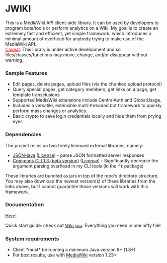 JWIKI
=========

This is a MediaWiki API client-side library.  It can be used by developers to program bots/tools or perform analytics on a Wiki.  My goal is to create an extremely fast and efficient, yet simple framework, which introduces a minimal amount of overhead for anybody trying to make use of the MediaWiki API.
</br>
<span style="text-decoration:underline;color:red">Caveat</span>: This library is under active development and so files/classes/functions may move, change, and/or disappear without warning.

<h3>Sample Features</h3>
<ul>
<li>Edit pages, delete pages, upload files (via the chunked upload protocol)</li>
<li>Query special pages, get category members, get links on a page, get template transclusions</li>
<li>Supported MediaWiki extensions include CentralAuth and GlobalUsage.</li>
<li>Includes a versatile, extensible multi-threaded bot framework to quickly perform mass changes or analytics.</li>
<li>Basic crypto to save login credentials locally and hide them from prying eyes</li>
</ul>

<h3>Dependencies</h3>
The project relies on two freely licensed external libraries, namely:
<ul>
<li><a href="https://github.com/douglascrockford/JSON-java">JSON-java</a> (<a href="http://www.json.org/license.html">License</a>) - parse JSON formatted server responses </li> 
<li><a href="http://svn.apache.org/viewvc/commons/proper/cli/trunk/src/">Commons CLI 1.3 (beta version)</a> (<a href="http://www.apache.org/licenses/">License</a>) - Significantly decrease the argument parsing overhead in my CLI tools (in the <tt>ft</tt> package)</li> 
</ul>
These libraries are bundled as jars in top of the repo's directory structure.  You may also download the newest version(s) of these libraries from the links above, but I cannot guarantee those versions will work with this framework.

<h3>Documentation</h3>
<a href="http://fastily.github.io/jwiki/docs/jwiki/">Here!</a>

Quick start guide: check out <a href=https://github.com/fastily/jwiki/blob/master/src/jwiki/core/Wiki.java style="font-family:Lucida Console">Wiki.java</a>.  Everything you need in one nifty file!

<h3>System requirements</h3>
<ul>
<li>Client *must* be running a minimum Java version 8+ (1.8+)</li>
<li>For best results, use with <a href="https://www.mediawiki.org/wiki/MediaWiki">MediaWiki</a> version 1.23+</li>
</ul>